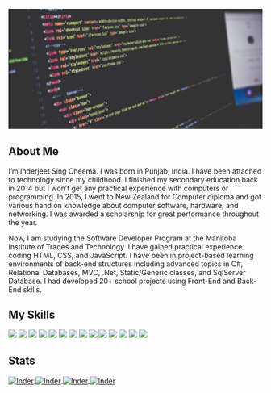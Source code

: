 ![plot](./assets/img/best-cover.jpg)


## About Me

I’m Inderjeet Sing Cheema. I was born in Punjab, India. I have been attached to technology
since my childhood. I finished my secondary education back in 2014 but I won’t get any 
practical experience with computers or programming. In 2015, I went to New Zealand for 
Computer diploma and got various hand on knowledge about computer software, hardware, 
and networking. I was awarded a scholarship for great performance throughout the year.

Now, I am studying the Software Developer Program at the Manitoba Institute of Trades and Technology.
I have gained practical experience coding HTML, CSS, and JavaScript. I have been in project-based learning environments of back-end structures including advanced topics in C#, Relational Databases, MVC, .Net, Static/Generic classes, and SqlServer Database. I had developed 20+ school projects using Front-End and Back-End skills.

## My Skills

<p>
  <img src="https://img.shields.io/badge/HTML5-E34F26?style=for-the-badge&logo=html5&logoColor=white" />
  <img src="https://img.shields.io/badge/CSS3-1572B6?style=for-the-badge&logo=css3&logoColor=white" />
  <img src="https://img.shields.io/badge/JavaScript-323330?style=for-the-badge&logo=javascript&logoColor=F7DF1E" />
  <img src="https://img.shields.io/badge/C%23-239120?style=for-the-badge&logo=c-sharp&logoColor=white" />
  <img src="https://img.shields.io/badge/.NET-512BD4?style=for-the-badge&logo=dotnet&logoColor=white" />
  <img src="https://img.shields.io/badge/Font_Awesome-339AF0?style=for-the-badge&logo=fontawesome&logoColor=white" />
  <img src="https://img.shields.io/badge/Github%20Actions-282a2e?style=for-the-badge&logo=githubactions&logoColor=367cfe" />
  <img src="https://img.shields.io/badge/Postman-FF6C37?style=for-the-badge&logo=Postman&logoColor=white" />
  <img src="https://img.shields.io/badge/React-20232A?style=for-the-badge&logo=react&logoColor=61DAFB" />
  <img src="https://img.shields.io/badge/Android_Studio-3DDC84?style=for-the-badge&logo=android-studio&logoColor=white" />
  <img src="https://img.shields.io/badge/Visual_Studio-5C2D91?style=for-the-badge&logo=visual%20studio&logoColor=white" />
  <img src="https://img.shields.io/badge/Visual_Studio_Code-0078D4?style=for-the-badge&logo=visual%20studio%20code&logoColor=white" />
  <img src="https://img.shields.io/badge/VirtualBox-21416b?style=for-the-badge&logo=VirtualBox&logoColor=white" />
  <img src="https://img.shields.io/badge/Freelancer-29B2FE?style=for-the-badge&logo=Freelancer&logoColor=white" />

 

</p>


## Stats
<!-- 
![My GitHub Stats](https://github-readme-stats.vercel.app/api/?username=Indercheema&theme=tokyonight)
![My GitHub Language Stats](https://github-readme-stats.vercel.app/api/top-langs/?username=Indercheema&theme=tokyonight) -->

<a href = "https://github.com/Indercheema">
    <img align="center" src="https://github-readme-stats.vercel.app/api/?username=Indercheema&theme=vue&show_icons=true" alt="Inder"  height="200">
    <img align="center" src="https://github-readme-stats.vercel.app/api/top-langs/?username=Indercheema&theme=vue" alt="Inder"  height="200">
    <img align="center" src="https://github-profile-trophy.vercel.app/?username=Indercheema&theme=vue&title=Commits,Repositories" alt="Inder"  height="200">
    <img align="center" src="  https://github-readme-streak-stats.herokuapp.com/?user=Indercheema&theme=vue" alt="Inder"  height="200">

  




